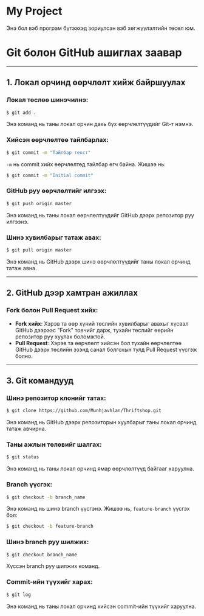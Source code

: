# My Project
Энэ бол вэб програм бүтээхэд зориулсан вэб хөгжүүлэлтийн төсөл юм.

# Git болон GitHub ашиглах заавар

---

## 1. Локал орчинд өөрчлөлт хийж байршуулах

### Локал төслөө шинэчилнэ:
```bash
$ git add .
```
Энэ команд нь таны локал орчин дахь бүх өөрчлөлтүүдийг Git-т нэмнэ.

### Хийсэн өөрчлөлтөө тайлбарлах:
```bash
$ git commit -m "Тайлбар текст"
```
`-m` нь commit хийх өөрчлөлтөд тайлбар өгч байна. Жишээ нь:
```bash
$ git commit -m "Initial commit"
```
### GitHub руу өөрчлөлтийг илгээх:
```bash
$ git push origin master
```
Энэ команд нь таны локал өөрчлөлтүүдийг GitHub дээрх репозитор руу илгээнэ.

### Шинэ хувилбарыг татаж авах:
```bash
$ git pull origin master
```
Энэ команд нь GitHub дээрх шинэ өөрчлөлтүүдийг таны локал орчинд татаж авна.

---

## 2. GitHub дээр хамтран ажиллах

### Fork болон Pull Request хийх:
- **Fork хийх**: Хэрэв та өөр хүний төслийн хувилбарыг авахыг хүсвэл GitHub дээрээс "Fork" товчийг дарж, тухайн төслийг өөрийн репозитор руу хуулах боломжтой.
- **Pull Request**: Хэрэв та өөрчлөлт хийсэн бол тухайн өөрчлөлтөө GitHub дээрх төслийн эзэнд санал болгохын тулд Pull Request үүсгэж болно.

---

## 3. Git командууд

### Шинэ репозитор клонийг татах:
```bash
$ git clone https://github.com/Munhjavhlan/Thriftshop.git
```
Энэ команд нь GitHub дээрх репозиторын хуулбарыг таны локал орчинд татаж авчирна.

### Таны ажлын төлөвийг шалгах:
```bash
$ git status
```
Энэ команд нь таны локал орчинд ямар өөрчлөлтүүд байгааг харуулна.

### Branch үүсгэх:
```bash
$ git checkout -b branch_name
```
Энэ команд нь шинэ branch үүсгэнэ. Жишээ нь, `feature-branch` үүсгэх бол:
```bash
$ git checkout -b feature-branch
```

### Шинэ branch руу шилжих:
```bash
$ git checkout branch_name
```
Хүссэн branch руу шилжих команд.

### Commit-ийн түүхийг харах:
```bash
$ git log
```
Энэ команд нь таны локал орчинд хийсэн commit-ийн түүхийг харуулна.


